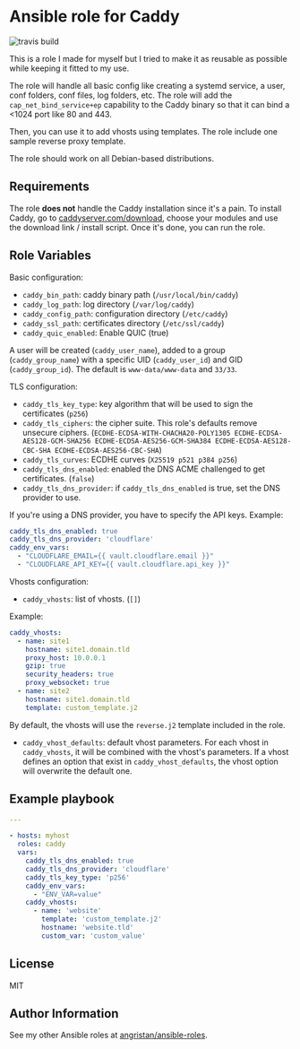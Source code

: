 # Ansible role for Caddy 

![travis build](https://api.travis-ci.org/angristan/ansible-caddy.svg?branch=master)

This is a role I made for myself but I tried to make it as reusable as possible while keeping it fitted to my use.

The role will handle all basic config like creating a systemd service, a user, conf folders, conf files, log folders, etc. 
The role will add the `cap_net_bind_service+ep` capability to the Caddy binary so that it can bind a <1024 port like 80 and 443.

Then, you can use it to add vhosts using templates. The role include one sample reverse proxy template.

The role should work on all Debian-based distributions.

## Requirements

The role **does not** handle the Caddy installation since it's a pain. To install Caddy, go to [caddyserver.com/download](https://caddyserver.com/download), choose your modules and use the download link / install script. Once it's done, you can run the role.

## Role Variables

Basic configuration:

- `caddy_bin_path`: caddy binary path (`/usr/local/bin/caddy`)
- `caddy_log_path`: log directory (`/var/log/caddy`)
- `caddy_config_path`: configuration directory (`/etc/caddy`)
- `caddy_ssl_path`: certificates directory (`/etc/ssl/caddy`)
- `caddy_quic_enabled`: Enable QUIC (true)

A user will be created (`caddy_user_name`), added to a group (`caddy_group_name`) with a specific UID (`caddy_user_id`) and GID (`caddy_group_id`). The default is `www-data/www-data` and `33/33`.

TLS configuration:

- `caddy_tls_key_type`: key algorithm that will be used to sign the certificates (`p256`)
- `caddy_tls_ciphers`: the cipher suite. This role's defaults remove unsecure ciphers. (`ECDHE-ECDSA-WITH-CHACHA20-POLY1305 ECDHE-ECDSA-AES128-GCM-SHA256 ECDHE-ECDSA-AES256-GCM-SHA384 ECDHE-ECDSA-AES128-CBC-SHA ECDHE-ECDSA-AES256-CBC-SHA`)
- `caddy_tls_curves`: ECDHE curves (`X25519 p521 p384 p256`)
- `caddy_tls_dns_enabled`: enabled the DNS ACME challenged to get certificates. (`false`)
- `caddy_tls_dns_provider`: if `caddy_tls_dns_enabled` is true, set the DNS provider to use.

If you're using a DNS provider, you have to specify the API keys. Example:

```yaml
caddy_tls_dns_enabled: true
caddy_tls_dns_provider: 'cloudflare'
caddy_env_vars:
  - "CLOUDFLARE_EMAIL={{ vault.cloudflare.email }}"
  - "CLOUDFLARE_API_KEY={{ vault.cloudflare.api_key }}"
```

Vhosts configuration:

- `caddy_vhosts`: list of vhosts. (`[]`)

Example:

```yml
caddy_vhosts:
  - name: site1
    hostname: site1.domain.tld
    proxy_host: 10.0.0.1
    gzip: true
    security_headers: true
    proxy_websocket: true
  - name: site2
    hostname: site1.domain.tld
    template: custom_template.j2
```

By default, the vhosts will use the `reverse.j2` template included in the role.

- `caddy_vhost_defaults`: default vhost parameters. For each vhost in `caddy_vhosts`, it will be combined with the vhost's parameters. If a vhost defines an option that exist in `caddy_vhost_defaults`, the vhost option will overwrite the default one.

## Example playbook

```yaml
---

- hosts: myhost
  roles: caddy
  vars:
    caddy_tls_dns_enabled: true
    caddy_tls_dns_provider: 'cloudflare'
    caddy_tls_key_type: 'p256'
    caddy_env_vars:
      - "ENV_VAR=value"
    caddy_vhosts:
      - name: 'website'
        template: 'custom_template.j2'
        hostname: 'website.tld'
        custom_var: 'custom_value'
```

## License

MIT

## Author Information

See my other Ansible roles at [angristan/ansible-roles](https://github.com/angristan/ansible-roles).
